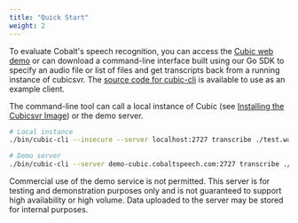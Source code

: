 ```yaml
---
title: "Quick Start"
weight: 2
---
```


To evaluate Cobalt's speech recognition, you can access the [Cubic web demo](https://demo-cubic.cobaltspeech.com:8080) or can download a command-line interface built using our Go SDK to specify an audio file or list of files and get transcripts back from a running instance of cubicsvr. The [source code for cubic-cli](https://github.com/cobaltspeech/cubic-cli) is available to use as an example client.

The command-line tool can call a local instance of Cubic (see [Installing the Cubicsvr Image](/sdk-cubic/getting-started/cubic_docker)) or the demo server.

```bash
# Local instance
./bin/cubic-cli --insecure --server localhost:2727 transcribe ./test.wav

# Demo server
./bin/cubic-cli --server demo-cubic.cobaltspeech.com:2727 transcribe ./test.wav
```
   
Commercial use of the demo service is not permitted. This server is for testing and demonstration purposes only and is not guaranteed to support high availability or high volume. Data uploaded to the server may be stored for internal purposes.
